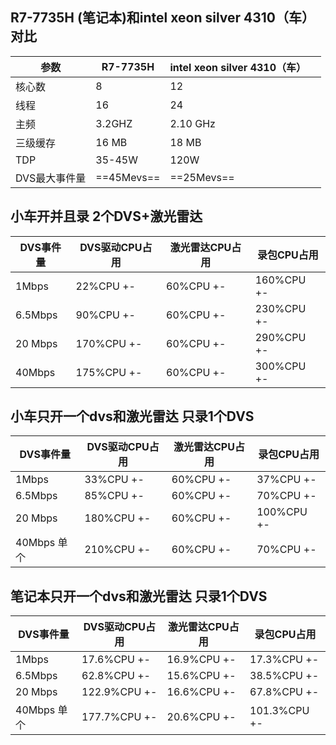 

## R7-7735H (笔记本)和intel xeon silver 4310（车）对比

| 参数          | R7-7735H   | intel xeon silver 4310（车） |      |
| ------------- | ---------- | ---------------------------- | ---- |
| 核心数        | 8          | 12                           |      |
| 线程          | 16         | 24                           |      |
| 主频          | 3.2GHZ     | 2.10 GHz                     |      |
| 三级缓存      | 16 MB      | 18 MB                        |      |
| TDP           | 35-45W     | 120W                         |      |
| DVS最大事件量 | ==45Mevs== | ==25Mevs==                   |      |

## 小车开并且录   2个DVS+激光雷达

| DVS事件量 | DVS驱动CPU占用         | 激光雷达CPU占用      | 录包CPU占用           |
| --------- | ---------------------- | -------------------- | --------------------- |
| 1Mbps     | 22%CPU            +-   | 60%CPU            +- | 160%CPU            +- |
| 6.5Mbps   | 90%CPU            +-   | 60%CPU            +- | 230%CPU            +- |
| 20 Mbps   | 170%CPU            +-  | 60%CPU            +- | 290%CPU            +- |
| 40Mbps    | 175%CPU             +- | 60%CPU            +- | 300%CPU            +- |



## 小车只开一个dvs和激光雷达    只录1个DVS

| DVS事件量    | DVS驱动CPU占用         | 激光雷达CPU占用      | 录包CPU占用           |
| ------------ | ---------------------- | -------------------- | --------------------- |
| 1Mbps        | 33%CPU            +-   | 60%CPU            +- | 37%CPU            +-  |
| 6.5Mbps      | 85%CPU            +-   | 60%CPU            +- | 70%CPU            +-  |
| 20 Mbps      | 180%CPU            +-  | 60%CPU            +- | 100%CPU            +- |
| 40Mbps  单个 | 210%CPU             +- | 60%CPU            +- | 70%CPU            +-  |



## 笔记本只开一个dvs和激光雷达    只录1个DVS

| DVS事件量    | DVS驱动CPU占用           | 激光雷达CPU占用        | 录包CPU占用             |
| ------------ | ------------------------ | ---------------------- | ----------------------- |
| 1Mbps        | 17.6%CPU            +-   | 16.9%CPU            +- | 17.3%CPU            +-  |
| 6.5Mbps      | 62.8%CPU            +-   | 15.6%CPU            +- | 38.5%CPU            +-  |
| 20 Mbps      | 122.9%CPU            +-  | 16.6%CPU            +- | 67.8%CPU            +-  |
| 40Mbps  单个 | 177.7%CPU             +- | 20.6%CPU            +- | 101.3%CPU            +- |







